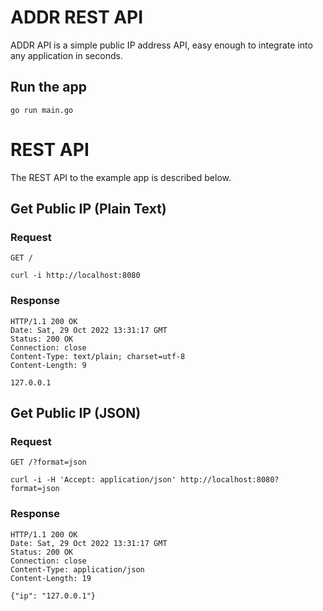 # ADDR REST API

ADDR API is a simple public IP address API, easy enough to integrate into any application in seconds.

## Run the app

    go run main.go

# REST API

The REST API to the example app is described below.

## Get Public IP (Plain Text)

### Request

`GET /`

    curl -i http://localhost:8080

### Response

    HTTP/1.1 200 OK
    Date: Sat, 29 Oct 2022 13:31:17 GMT
    Status: 200 OK
    Connection: close
    Content-Type: text/plain; charset=utf-8
    Content-Length: 9

    127.0.0.1

## Get Public IP (JSON)

### Request

`GET /?format=json`

    curl -i -H 'Accept: application/json' http://localhost:8080?format=json

### Response

    HTTP/1.1 200 OK
    Date: Sat, 29 Oct 2022 13:31:17 GMT
    Status: 200 OK
    Connection: close
    Content-Type: application/json
    Content-Length: 19

    {"ip": "127.0.0.1"}